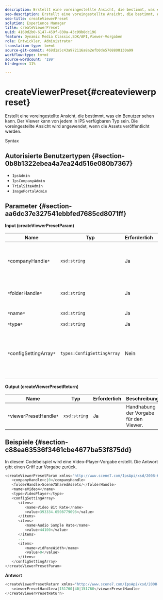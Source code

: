 ```yaml
---
description: Erstellt eine voreingestellte Ansicht, die bestimmt, was ein Benutzer sehen kann. Der Viewer kann von jedem in IPS verfügbaren Typ sein. Die voreingestellte Ansicht wird angewendet, wenn die Assets veröffentlicht werden.
seo-description: Erstellt eine voreingestellte Ansicht, die bestimmt, was ein Benutzer sehen kann. Der Viewer kann von jedem in IPS verfügbaren Typ sein. Die voreingestellte Ansicht wird angewendet, wenn die Assets veröffentlicht werden.
seo-title: createViewerPreset
solution: Experience Manager
title: createViewerPreset
uuid: 4160d2b0-6147-459f-830a-43c99b8dc196
feature: Dynamic Media Classic,SDK/API,Viewer-Vorgaben
role: Entwickler, Administrator
translation-type: tm+mt
source-git-commit: 469d1a5c43a972116a8a2efb0de5708800130a99
workflow-type: tm+mt
source-wordcount: '199'
ht-degree: 11%

---
```



# createViewerPreset{#createviewerpreset}

Erstellt eine voreingestellte Ansicht, die bestimmt, was ein Benutzer sehen kann. Der Viewer kann von jedem in IPS verfügbaren Typ sein. Die voreingestellte Ansicht wird angewendet, wenn die Assets veröffentlicht werden.

Syntax

## Autorisierte Benutzertypen {#section-0b8b1322ebea4a7ea24d516e080b7367}

* `IpsAdmin`
* `IpsCompanyAdmin`
* `TrialSiteAdmin`
* `ImagePortalAdmin`

## Parameter {#section-aa6dc37e327541ebbfed7685cd8071ff}

**Input (createViewerPresetParam)**

| Name | Typ | Erforderlich | Beschreibung |
|---|---|---|---|
| `*`companyHandle`*` | `xsd:string` | Ja | Das Handle der Firma, die die Viewer-Vorgaben und -Elemente enthält. |
| `*`folderHandle`*` | `xsd:string` | Ja | Das Handle des Ordners, der die Assets enthält. |
| `*`name`*` | `xsd:string` | Ja | Viewer-Name. |
| `*`type`*` | `xsd:string` | Ja | Viewer-Typ. |
| `*`configSettingArray`*` | `types:ConfigSettingArray` | Nein | Ein Array, das Namen, Werte und Griffe von Bildern enthält, auf die Sie Vorgaben anwenden. |

**Output (createViewerPresetReturn)**

| Name | Typ | Erforderlich | Beschreibung |
|---|---|---|---|
| `*`viewerPresetHandle`*` | `xsd:string` | Ja | Handhabung der Vorgabe für den Viewer. |

## Beispiele {#section-c88ea63536f3461cbe4677ba53f875dd}

In diesem Codebeispiel wird eine Video-Player-Vorgabe erstellt. Die Antwort gibt einen Griff zur Vorgabe zurück.

```java
<createViewerPresetParam xmlns="http://www.scene7.com/IpsApi/xsd/2008-01-15">
   <companyHandle>c|0</companyHandle>
   <folderHandle>Scene7SharedAssets/</folderHandle>
   <name>eVideo4</name>
   <type>VideoPlayer</type>
   <configSettingArray>
      <items>
         <name>Video Bit Rate</name>
         <value>393334.6508779093</value>
      </items>
      <items>
         <name>Audio Sample Rate</name>
         <value>44100</value>
      </items>
      ...
      <items>
         <name>vidPaneWidth</name>
         <value>0</value>
      </items>
   </configSettingArray>
</createViewerPresetParam>
```

**Antwort**

```java
<createViewerPresetReturn xmlns="http://www.scene7.com/IpsApi/xsd/2008-01-15">
   <viewerPresetHandle>a|151760|40|151760</viewerPresetHandle>
</createViewerPresetReturn>
```

